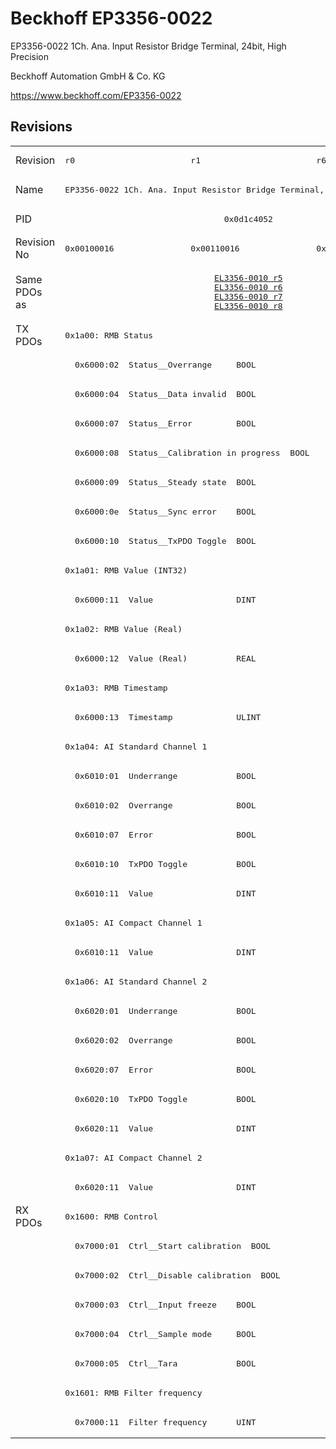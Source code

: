 # Beckhoff EP3356-0022

EP3356-0022 1Ch. Ana. Input Resistor Bridge Terminal, 24bit, High Precision

Beckhoff Automation GmbH & Co. KG

https://www.beckhoff.com/EP3356-0022

## Revisions
<table>
<tr >
<td>Revision</td>
<td><pre>r0</pre></td>
<td><pre>r1</pre></td>
<td><pre>r6</pre></td>
</tr>
<tr >
<td>Name</td>
<td colspan=3 align="center"><pre>EP3356-0022 1Ch. Ana. Input Resistor Bridge Terminal, 24bit, High Precision</pre></td>
</tr>
<tr >
<td>PID</td>
<td colspan=3 align="center"><pre>0x0d1c4052</pre></td>
</tr>
<tr >
<td>Revision No</td>
<td><pre>0x00100016</pre></td>
<td><pre>0x00110016</pre></td>
<td><pre>0x00160016</pre></td>
</tr>
<tr >
<td>Same PDOs as</td>
<td colspan=3 align="center"><pre><a href="EL3356-0010">EL3356-0010 r5</a><br/><a href="EL3356-0010">EL3356-0010 r6</a><br/><a href="EL3356-0010">EL3356-0010 r7</a><br/><a href="EL3356-0010">EL3356-0010 r8</a></pre></td>
</tr>
<tr class="txpdo pdosection">
<td rowspan=30 valign=top>TX PDOs</td>
<td colspan=3 align="left"><pre>0x1a00: RMB Status</pre></td>
<td></td>
</tr>
<tr class="txpdo">
<td colspan=3 align="left"><pre>  0x6000:02  Status__Overrange     BOOL</pre></td>
</tr>
<tr class="txpdo">
<td colspan=3 align="left"><pre>  0x6000:04  Status__Data invalid  BOOL</pre></td>
</tr>
<tr class="txpdo">
<td colspan=3 align="left"><pre>  0x6000:07  Status__Error         BOOL</pre></td>
</tr>
<tr class="txpdo">
<td colspan=3 align="left"><pre>  0x6000:08  Status__Calibration in progress  BOOL</pre></td>
</tr>
<tr class="txpdo">
<td colspan=3 align="left"><pre>  0x6000:09  Status__Steady state  BOOL</pre></td>
</tr>
<tr class="txpdo">
<td colspan=3 align="left"><pre>  0x6000:0e  Status__Sync error    BOOL</pre></td>
</tr>
<tr class="txpdo">
<td colspan=3 align="left"><pre>  0x6000:10  Status__TxPDO Toggle  BOOL</pre></td>
</tr>
<tr class="txpdo pdosection">
<td colspan=3 align="left"><pre>0x1a01: RMB Value (INT32)</pre></td>
</tr>
<tr class="txpdo">
<td colspan=3 align="left"><pre>  0x6000:11  Value                 DINT</pre></td>
</tr>
<tr class="txpdo pdosection">
<td colspan=3 align="left"><pre>0x1a02: RMB Value (Real)</pre></td>
</tr>
<tr class="txpdo">
<td colspan=3 align="left"><pre>  0x6000:12  Value (Real)          REAL</pre></td>
</tr>
<tr class="txpdo pdosection">
<td colspan=3 align="left"><pre>0x1a03: RMB Timestamp</pre></td>
</tr>
<tr class="txpdo">
<td colspan=3 align="left"><pre>  0x6000:13  Timestamp             ULINT</pre></td>
</tr>
<tr class="txpdo pdosection">
<td colspan=3 align="left"><pre>0x1a04: AI Standard Channel 1</pre></td>
</tr>
<tr class="txpdo">
<td colspan=3 align="left"><pre>  0x6010:01  Underrange            BOOL</pre></td>
</tr>
<tr class="txpdo">
<td colspan=3 align="left"><pre>  0x6010:02  Overrange             BOOL</pre></td>
</tr>
<tr class="txpdo">
<td colspan=3 align="left"><pre>  0x6010:07  Error                 BOOL</pre></td>
</tr>
<tr class="txpdo">
<td colspan=3 align="left"><pre>  0x6010:10  TxPDO Toggle          BOOL</pre></td>
</tr>
<tr class="txpdo">
<td colspan=3 align="left"><pre>  0x6010:11  Value                 DINT</pre></td>
</tr>
<tr class="txpdo pdosection">
<td colspan=3 align="left"><pre>0x1a05: AI Compact Channel 1</pre></td>
</tr>
<tr class="txpdo">
<td colspan=3 align="left"><pre>  0x6010:11  Value                 DINT</pre></td>
</tr>
<tr class="txpdo pdosection">
<td colspan=3 align="left"><pre>0x1a06: AI Standard Channel 2</pre></td>
</tr>
<tr class="txpdo">
<td colspan=3 align="left"><pre>  0x6020:01  Underrange            BOOL</pre></td>
</tr>
<tr class="txpdo">
<td colspan=3 align="left"><pre>  0x6020:02  Overrange             BOOL</pre></td>
</tr>
<tr class="txpdo">
<td colspan=3 align="left"><pre>  0x6020:07  Error                 BOOL</pre></td>
</tr>
<tr class="txpdo">
<td colspan=3 align="left"><pre>  0x6020:10  TxPDO Toggle          BOOL</pre></td>
</tr>
<tr class="txpdo">
<td colspan=3 align="left"><pre>  0x6020:11  Value                 DINT</pre></td>
</tr>
<tr class="txpdo pdosection">
<td colspan=3 align="left"><pre>0x1a07: AI Compact Channel 2</pre></td>
</tr>
<tr class="txpdo">
<td colspan=3 align="left"><pre>  0x6020:11  Value                 DINT</pre></td>
</tr>
<tr class="rxpdo pdosection">
<td rowspan=8 valign=top>RX PDOs</td>
<td colspan=3 align="left"><pre>0x1600: RMB Control</pre></td>
<td></td>
</tr>
<tr class="rxpdo">
<td colspan=3 align="left"><pre>  0x7000:01  Ctrl__Start calibration  BOOL</pre></td>
</tr>
<tr class="rxpdo">
<td colspan=3 align="left"><pre>  0x7000:02  Ctrl__Disable calibration  BOOL</pre></td>
</tr>
<tr class="rxpdo">
<td colspan=3 align="left"><pre>  0x7000:03  Ctrl__Input freeze    BOOL</pre></td>
</tr>
<tr class="rxpdo">
<td colspan=3 align="left"><pre>  0x7000:04  Ctrl__Sample mode     BOOL</pre></td>
</tr>
<tr class="rxpdo">
<td colspan=3 align="left"><pre>  0x7000:05  Ctrl__Tara            BOOL</pre></td>
</tr>
<tr class="rxpdo pdosection">
<td colspan=3 align="left"><pre>0x1601: RMB Filter frequency</pre></td>
</tr>
<tr class="rxpdo">
<td colspan=3 align="left"><pre>  0x7000:11  Filter frequency      UINT</pre></td>
</tr>
</table>

